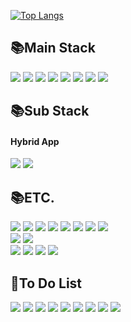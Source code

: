 
<!-- <img src="https://img.shields.io/badge/쓰고자하는_텍스트-컬러코드?style=flat-square&logo=simpleicons에서_아이콘이름&logoColor=white"/></a>&nbsp  -->
<!-- 배지 https://shields.io/ 아이콘 https://simpleicons.org/ -->
<!-- https://github.com/anuraghazra/github-readme-stats -->
[![Top Langs](https://github-readme-stats.vercel.app/api/top-langs/?username=leeduhan&layout=compact)](https://github.com/anuraghazra/github-readme-stats)

## 📚Main Stack
<div align=>
  <img src="https://img.shields.io/badge/html5-E34F26?style=for-the-badge&logo=html5&logoColor=white">
  <img src="https://img.shields.io/badge/javascript-F7DF1E?style=for-the-badge&logo=javascript&logoColor=black">
  <img src="https://img.shields.io/badge/css3-1572B6?style=for-the-badge&logo=css3&logoColor=white">
  <img src="https://img.shields.io/badge/vue-4FC08D?style=for-the-badge&logo=vue.js&logoColor=white">
  <img src="https://img.shields.io/badge/github-181717?style=for-the-badge&logo=github&logoColor=white">
  <img src="https://img.shields.io/badge/react-61DAFB?style=for-the-badge&logo=react&logoColor=black"> 
  <img src="https://img.shields.io/badge/next.js-000000?style=for-the-badge&logo=nextdotjs&logoColor=white"> 
  <img src="https://img.shields.io/badge/tailwindcss-06B6D4?style=for-the-badge&logo=tailwindcss&logoColor=white"> 
</div>

## 📚Sub Stack

#### Hybrid App
<div align=>
  <a href="https://cordova.apache.org/"><img src="https://img.shields.io/badge/apache cordova-E8E8E8?style=for-the-badge&logo=apachecordova&logoColor=black"></a>
  <a href="https://quasar.dev/"><img src="https://img.shields.io/badge/quasar-1976D2?style=for-the-badge&logo=quasar&logoColor=white"></a>
</div>

## 📚ETC.
<div>
  <img src="https://img.shields.io/badge/styledcomponents-DB7093?style=for-the-badge&logo=styledcomponents&logoColor=white"> 
  <img src="https://img.shields.io/badge/sass-CC6699?style=for-the-badge&logo=sass&logoColor=white"> 
  <img src="https://img.shields.io/badge/webpack-8DD6F9?style=for-the-badge&logo=webpack&logoColor=white">
  <img src="https://img.shields.io/badge/babel-F9DC3E?style=for-the-badge&logo=babel&logoColor=black"> 
  <img src="https://img.shields.io/badge/typescript-3178C6?style=for-the-badge&logo=typescript&logoColor=black"> 
  <img src="https://img.shields.io/badge/ant design-0170FE?style=for-the-badge&logo=antdesign&logoColor=white">
  <img src="https://img.shields.io/badge/fontawesome-339AF0?style=for-the-badge&logo=fontawesome&logoColor=white">
  <img src="https://img.shields.io/badge/bootstrap-7952B3?style=for-the-badge&logo=bootstrap&logoColor=white">
</div>
<div align=>
  <img src="https://img.shields.io/badge/node.js-339933?style=for-the-badge&logo=Node.js&logoColor=white">
  <img src="https://img.shields.io/badge/influxdb-22ADF6?style=for-the-badge&logo=influxdb&logoColor=white"
</div>

<div align=>
  <a href="https://sentry.io/welcome/"><img src="https://img.shields.io/badge/sentry-362D59?style=for-the-badge&logo=sentry&logoColor=white"></a>
  <img src="https://img.shields.io/badge/amplitude-005AF0?style=for-the-badge&logo=amplitude&logoColor=white">
  <img src="https://img.shields.io/badge/braze-000000?style=for-the-badge&logo=braze&logoColor=white">
  <img src="https://img.shields.io/badge/google analytics-E37400?style=for-the-badge&logo=googleanalytics&logoColor=white">
</div>

## 🔭To Do List
<div align=>
  <a href="https://nativescript.org/"><img src="https://img.shields.io/badge/nativescript-3655FF?style=for-the-badge&logo=nativescript&logoColor=white"></a>
  <a href="https://flutter.dev/"><img src="https://img.shields.io/badge/flutter-02569B?style=for-the-badge&logo=flutter&logoColor=white"></a>
  <img src="https://img.shields.io/badge/graphql-E10098?style=for-the-badge&logo=graphql&logoColor=white">
  <img src="https://img.shields.io/badge/apollographql-311C87?style=for-the-badge&logo=apollographql&logoColor=white">
  <img src="https://img.shields.io/badge/figma-F24E1E?style=for-the-badge&logo=figma&logoColor=white">
  <img src="https://img.shields.io/badge/notion-000000?style=for-the-badge&logo=notion&logoColor=white">
  <img src="https://img.shields.io/badge/githubactions-2088FF?style=for-the-badge&logo=githubactions&logoColor=white">
  <img src="https://img.shields.io/badge/vercel-000000?style=for-the-badge&logo=vercel&logoColor=white">
  <img src="https://img.shields.io/badge/reactivex-B7178C?style=for-the-badge&logo=reactivex&logoColor=white">
</div>
<!--
**leeduhan/leeduhan** is a ✨ _special_ ✨ repository because its `README.md` (this file) appears on your GitHub profile.

Here are some ideas to get you started:

- 🔭 I’m currently working on ...
- 🌱 I’m currently learning ...
- 👯 I’m looking to collaborate on ...
- 🤔 I’m looking for help with ...
- 💬 Ask me about ...
- 📫 How to reach me: ...
- 😄 Pronouns: ...
- ⚡ Fun fact: ...
-->
